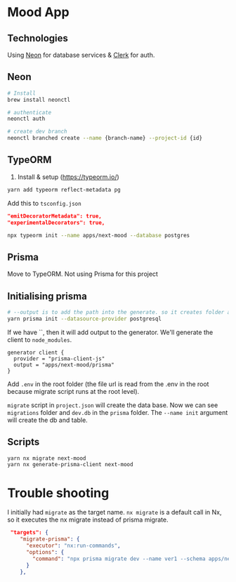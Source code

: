 # Mood App

## Technologies

Using [Neon](https://neon.tech/) for database services & [Clerk](https://clerk.com/) for auth.

## Neon

```bash
# Install
brew install neonctl

# authenticate
neonctl auth

# create dev branch
neonctl branched create --name {branch-name} --project-id {id}
```

## TypeORM

1. Install & setup (https://typeorm.io/)

```bash
yarn add typeorm reflect-metadata pg
```

Add this to `tsconfig.json`

```json
"emitDecoratorMetadata": true,
"experimentalDecorators": true,
```

```bash
npx typeorm init --name apps/next-mood --database postgres
```

## Prisma

Move to TypeORM. Not using Prisma for this project

## Initialising prisma

```bash
# --output is to add the path into the generate. so it creates folder at the root... I manually moved to mood-next
yarn prisma init --datasource-provider postgresql
```

If we have ``, then it will add output to the generator. We'll generate the client to `node_modules`.

```prisma
generator client {
  provider = "prisma-client-js"
  output = "apps/next-mood/prisma"
}
```

Add `.env` in the root folder (the file url is read from the .env in the root because migrate script runs at the root level).

`migrate` script in `project.json` will create the data base. Now we can see `migrations` folder and `dev.db` in the `prisma` folder. The `--name init` argument will create the db and table.

## Scripts

```bash
yarn nx migrate next-mood
yarn nx generate-prisma-client next-mood
```

# Trouble shooting

I initially had `migrate` as the target name. `nx migrate` is a default call in Nx, so it executes the nx migrate instead of prisma migrate.

```json
 "targets": {
    "migrate-prisma": {
      "executor": "nx:run-commands",
      "options": {
        "command": "npx prisma migrate dev --name ver1 --schema apps/next-mood/prisma/schema.prisma"
      }
    },
```
